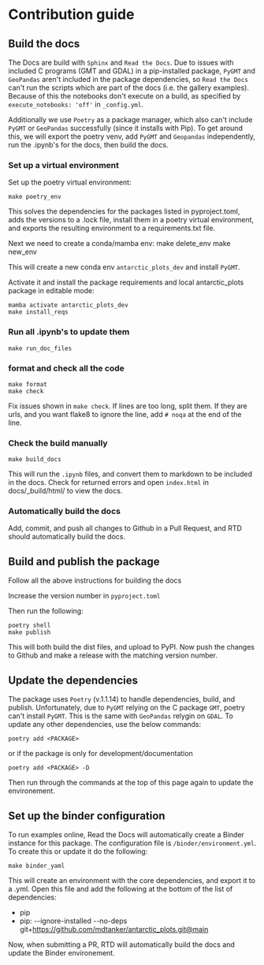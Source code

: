 # Contribution guide
## Build the docs
The Docs are build with `Sphinx` and `Read the Docs`. Due to issues with included C programs (GMT and GDAL) in a pip-installed package, `PyGMT` and `GeoPandas` aren't included in the package dependencies, so `Read the Docs` can't run the scripts which are part of the docs (i.e. the gallery examples). Because of this the notebooks don't execute on a build, as specified by `execute_notebooks: 'off'` in `_config.yml`.

Additionally we use `Poetry` as a package manager, which also can't include `PyGMT` or `GeoPandas` successfully (since it installs with Pip). To get around this, we will export the poetry venv, add `PyGMT` and `Geopandas` independently, run the .ipynb's for the docs, then build the docs.

### Set up a virtual environment

Set up the poetry virtual environment:

    make poetry_env

This solves the dependencies for the packages listed in pyproject.toml, adds the versions to a .lock file, install them in a poetry virtual environment, and exports the resulting environment to a requirements.txt file.

Next we need to create a conda/mamba env:
    make delete_env
    make new_env

This will create a new conda env `antarctic_plots_dev` and install `PyGMT`.

Activate it and install the package requirements and local antarctic_plots package in editable mode:

    mamba activate antarctic_plots_dev
    make install_reqs

### Run all .ipynb's to update them

    make run_doc_files

### format and check all the code

    make format
    make check

Fix issues shown in `make check`. If lines are too long, split them. If they are urls, and you want flake8 to ignore the line, add `# noqa` at the end of the line. 

### Check the build manually

    make build_docs

This will run the `.ipynb` files, and convert them to markdown to be included in the docs.
Check for returned errors and open `index.html` in docs/_build/html/ to view the docs.

### Automatically build the docs 

Add, commit, and push all changes to Github in a Pull Request, and RTD should automatically build the docs.

## Build and publish the package
Follow all the above instructions for building the docs

Increase the version number in `pyproject.toml`

Then run the following:

    poetry shell
    make publish

This will both build the dist files, and upload to PyPI. Now push the changes to Github and make a release with the matching version number. 

## Update the dependencies
The package uses `Poetry` (v.1.1.14) to handle dependencies, build, and publish. Unfortunately, due to `PyGMT` relying on the C package `GMT`, poetry can't install `PyGMT`. This is the same with `GeoPandas` relygin on `GDAL`. To update any other dependencies, use the below commands:

    poetry add <PACKAGE>

or if the package is only for development/documentation

    poetry add <PACKAGE> -D

Then run through the commands at the top of this page again to update the environement.

## Set up the binder configuration
To run examples online, Read the Docs will automatically create a Binder instance for this package. The configuration file is `/binder/environment.yml`. To create this or update it do the following:

    make binder_yaml

This will create an environment with the core dependencies, and export it to a .yml. Open this file and add the following at the bottom of the list of dependencies:

  - pip
  - pip:
    --ignore-installed --no-deps git+https://github.com/mdtanker/antarctic_plots.git@main

Now, when submitting a PR, RTD will automatically build the docs and update the Binder environement. 

<!-- This uses the doc_requirements.txt included in the repository, which was create with the below code:

    conda create --name doc_requirements python=3.9
    conda activate doc_requirements
    mamba install pytest flake8 isort jupyter-book 
    pip install black[jupyer]
    pip list --format=freeze > doc_requirements.txt

This should be included in the .readthedocs.yaml, so it should be the env RTD uses to build.
Since `execute_notebooks: "off"` is set in _config.yml, RTD shouldn't need any other packages installed to build.

Add, commit, and push all changes to Github, and RTD should automatically build the docs -->

<!-- ### Need local install to build

    conda create --name ant_plots_build --clone doc_requirements
    conda activate ant_plots_build
    conda install pandas numpy pooch xarray pyproj verde rioxarray netCDF4 pygmt geopandas

Export to requirements.txt
    
    pip list --format=freeze > requirements.txt

Add them to poetry.lock file
    cat requirements.txt | xargs poetry add
    pip install -r requirements.txt -->

<!-- ## Older instructions

## install the dependencies seperately:
    
    mamba install pandas numpy pooch xarray pyproj verde rioxarray pygmt geopandas netCDF4 tqdm

Optionally add ipykernel jupyterlab and notebook if you want to use iPython.

## to import working env into poetry
    mamba create --name antarctic_plots python=3.8
    mamba activate antarctic_plots
    mamba install pandas numpy pooch xarray pyproj verde rioxarray netCDF4 pygmt geopandas black pytest flake8 isort jupyter-book
    pip list --format=freeze > requirements.txt
    cat requirements.txt | xargs poetry add
    pip instal -e . 

## to get poetry to work
without hashes
    poetry export -f requirements.txt --output requirements.txt --dev --without-hashes
    pip install -r requirements.txt

or with hashes
    poetry export -f requirements.txt --output requirements.txt --dev 
    pip install --no-deps -r requirements.txt

pip install -e .
conda install pygmt geopandas -->
